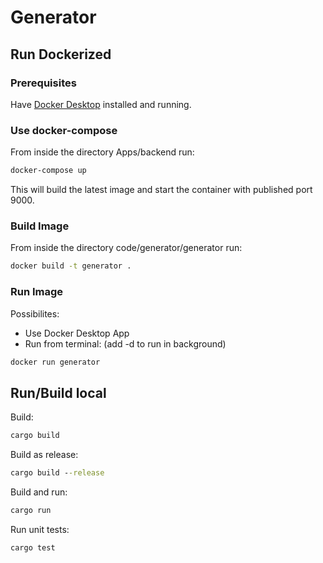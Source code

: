 # Generator

## Run Dockerized

### Prerequisites

Have [Docker Desktop](https://www.docker.com/get-started/) installed and running.

### Use docker-compose

From inside the directory Apps/backend run:

```cmd
docker-compose up
```

This will build the latest image and start the container with published port 9000.

### Build Image

From inside the directory code/generator/generator run:

```cmd
docker build -t generator .
```

### Run Image

Possibilites:
* Use Docker Desktop App
* Run from terminal: (add -d to run in background)
```cmd
docker run generator
```

## Run/Build local

Build:

```cmd
cargo build
```

Build as release:

```cmd
cargo build --release
```

Build and run:

```cmd
cargo run
```

Run unit tests:

```cmd
cargo test
```

